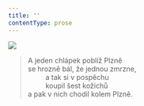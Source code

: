 ```yaml
---
title: ''
contentType: prose
---
```


![](../Images/056.jpg)

> A jeden chlápek poblíž Plzně  
> se hrozně bál, že jednou zmrzne,  
>          a tak si v pospěchu  
>          koupil šest kožichů  
> a pak v nich chodil kolem Plzně.
